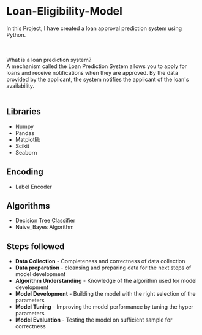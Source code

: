 # Loan-Eligibility-Model

In this Project, I have created a loan approval prediction system using Python. 

<br> <br>
 What is a loan prediction system? <br>
A mechanism called the Loan Prediction System allows you to apply for loans and receive notifications when they are approved. By the data provided by the applicant, the system notifies the applicant of the loan's availability. <br><br>

## Libraries
- Numpy
- Pandas
- Matplotlib
- Scikit
- Seaborn
  
## Encoding
- Label Encoder

## Algorithms
-  Decision Tree Classifier
-  Naive_Bayes Algorithm


## Steps followed

- **Data Collection** - Completeness and correctness of data collection <br>
- **Data preparation** - cleansing and preparing data for the next steps of model development <br>
- **Algorithm Understanding** - Knowledge of the algorithm used for model development <br>
- **Model Development** - Building the model with the right selection of the parameters <br>
- **Model Tuning** - Improving the model performance by tuning the hyper parameters <br>
- **Model Evaluation** - Testing the model on sufficient sample for correctness <br>
  
